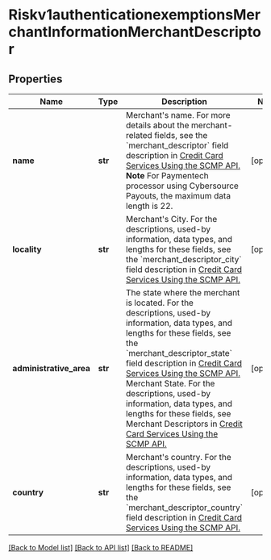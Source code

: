 # Riskv1authenticationexemptionsMerchantInformationMerchantDescriptor

## Properties
Name | Type | Description | Notes
------------ | ------------- | ------------- | -------------
**name** | **str** | Merchant&#39;s name.  For more details about the merchant-related fields, see the &#x60;merchant_descriptor&#x60; field description in [Credit Card Services Using the SCMP API.](http://apps.cybersource.com/library/documentation/dev_guides/CC_Svcs_SCMP_API/html)  **Note** For Paymentech processor using Cybersource Payouts, the maximum data length is 22.  | [optional] 
**locality** | **str** | Merchant&#39;s City.  For the descriptions, used-by information, data types, and lengths for these fields, see the &#x60;merchant_descriptor_city&#x60; field description in [Credit Card Services Using the SCMP API.](http://apps.cybersource.com/library/documentation/dev_guides/CC_Svcs_SCMP_API/html)  | [optional] 
**administrative_area** | **str** | The state where the merchant is located.  For the descriptions, used-by information, data types, and lengths for these fields, see the &#x60;merchant_descriptor_state&#x60; field description in [Credit Card Services Using the SCMP API.](http://apps.cybersource.com/library/documentation/dev_guides/CC_Svcs_SCMP_API/html)  Merchant State. For the descriptions, used-by information, data types, and lengths for these fields, see Merchant Descriptors in [Credit Card Services Using the SCMP API.](http://apps.cybersource.com/library/documentation/dev_guides/CC_Svcs_SCMP_API/html)  | [optional] 
**country** | **str** | Merchant&#39;s country.  For the descriptions, used-by information, data types, and lengths for these fields, see the &#x60;merchant_descriptor_country&#x60; field description in [Credit Card Services Using the SCMP API.](http://apps.cybersource.com/library/documentation/dev_guides/CC_Svcs_SCMP_API/html)  | [optional] 

[[Back to Model list]](../README.md#documentation-for-models) [[Back to API list]](../README.md#documentation-for-api-endpoints) [[Back to README]](../README.md)


